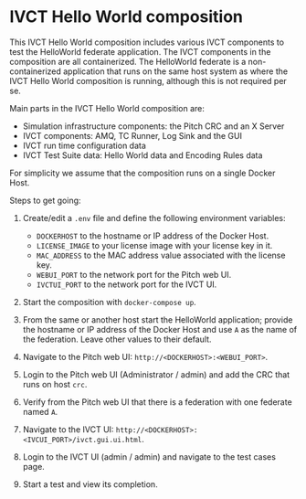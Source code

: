 # IVCT Hello World composition

This IVCT Hello World composition includes various IVCT components to test the HelloWorld federate application. The IVCT components in the composition are all containerized. The HelloWorld federate is a non-containerized application that runs on the same host system as where the IVCT Hello World composition is running, although this is not required per se.

Main parts in the IVCT Hello World composition are:

- Simulation infrastructure components: the Pitch CRC and an X Server
- IVCT components: AMQ, TC Runner, Log Sink and the GUI
- IVCT run time configuration data
- IVCT Test Suite data: Hello World data and Encoding Rules data  

For simplicity we assume that the composition runs on a single Docker Host.

Steps to get going:

1. Create/edit a `.env` file and define the following environment variables:

   - ``DOCKERHOST`` to the hostname or IP address of the Docker Host.
   - ``LICENSE_IMAGE`` to your license image with your license key in it.
   - ``MAC_ADDRESS`` to the MAC address value associated with the license key.
   - ``WEBUI_PORT`` to the network port for the Pitch web UI.
   - ``IVCTUI_PORT`` to the network port for the IVCT UI.
2. Start the composition with ``docker-compose up``.
3. From the same or another host start the HelloWorld application; provide the hostname or IP address of the Docker Host and use ``A`` as the name of the federation. Leave other values to their default.
4. Navigate to the Pitch web UI:  ``http://<DOCKERHOST>:<WEBUI_PORT>``.
5. Login to the Pitch web UI (Administrator / admin) and add the CRC that runs on host ``crc``.
6. Verify from the Pitch web UI that there is a federation with one federate named ``A``.
7. Navigate to the IVCT UI: ``http://<DOCKERHOST>:<IVCUI_PORT>/ivct.gui.ui.html``.

8. Login to the IVCT UI (admin / admin) and navigate to the test cases page.
9. Start a test and view its completion.

